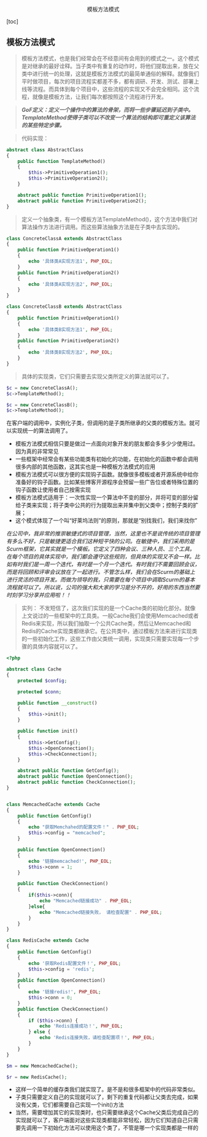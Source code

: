<center>模板方法模式</center>



[toc]







## 模板方法模式

> 模板方法模式，也是我们经常会在不经意间有会用到的模式之一。这个模式是对继承的最好诠释。当子类中有重复的动作时，将他们提取出来，放在父类中进行统一的处理，这就是模板方法模式的最简单通俗的解释。就像我们平时做项目，每次的项目流程实都差不多，都有调研、开发、测试、部署上线等流程。而具体到每个项目中，这些流程的实现又不会完全相同。这个流程，就像是模板方法，让我们每次都按照这个流程进行开发。



> ***GoF定义：定义一个操作中的算法的骨架，而将一些步骤延迟到子类中。TemplateMethod使得子类可以不改变一个算法的结构即可重定义该算法的某些特定步骤。***

> 代码实现：

```php
abstract class AbstractClass
{
    public function TemplateMethod()
    {
        $this->PrimitiveOperation1();
        $this->PrimitiveOperation2();
    }

    abstract public function PrimitiveOperation1();
    abstract public function PrimitiveOperation2();
}
```

> 定义一个抽象类，有一个模板方法TemplateMethod()，这个方法中我们对算法操作方法进行调用。而这些算法抽象方法是在子类中去实现的。

```php
class ConcreteClassA extends AbstractClass
{
    public function PrimitiveOperation1()
    {
        echo '具体类A实现方法1', PHP_EOL;
    }
    public function PrimitiveOperation2()
    {
        echo '具体类A实现方法2', PHP_EOL;
    }
}

class ConcreteClassB extends AbstractClass
{
    public function PrimitiveOperation1()
    {
        echo '具体类B实现方法1', PHP_EOL;
    }
    public function PrimitiveOperation2()
    {
        echo '具体类B实现方法2', PHP_EOL;
    }
}
```

> 具体的实现类，它们只需要去实现父类所定义的算法就可以了。

```php
$c = new ConcreteClassA();
$c->TemplateMethod();

$c = new ConcreteClassB();
$c->TemplateMethod();
```

在客户端的调用中，实例化子类，但调用的是子类所继承的父类的模板方法。就可以实现统一的算法调用了。

- 模板方法模式相信只要是做过一点面向对象开发的朋友都会多多少少使用过。因为真的非常常见
- 一些框架中经常会有某些功能类有初始化的功能，在初始化的函数中都会调用很多内部的其他函数，这其实也是一种模板方法模式的应用
- 模板方法模式可以很方便的实现钩子函数。就像很多模板或者开源系统中给你准备好的钩子函数。比如某些博客开源程序会预留一些广告位或者特殊位置的钩子函数让使用者自己按需实现
- 模板方法模式适用于：一次性实现一个算法中不变的部分，并将可变的部分留给子类来实现；将子类中公共的行为提取出来并集中到父类中；控制子类的扩展；
- 这个模式体现了一个叫“好莱坞法则”的原则，那就是“别找我们，我们来找你”

*在公司中，我非常的推崇敏捷式的项目管理，当然，这里也不是说传统的项目管理有多么不好，只是敏捷更适合我们这种短平快的公司。在敏捷中，我们采用的是Scurm框架，它其实就是一个模板。它定义了四种会议、三种人员、三个工具。在每个项目的具体实现中，我们都会遵守这些规则，但具体的实现又不会一样。比如有时我们是一周一个迭代，有时是一个月一个迭代。有时我们不需要回顾会议，而是将回顾和评审会议放在了一起进行。不管怎么样，我们会在Scurm的基础上进行灵活的项目开发。而做为领导的我，只需要在每个项目中调取Scurm的基本流程就可以了。所以说，公司的强大和大家的学习是分不开的，好用的东西当然要时刻学习分享并应用啦！！*





> 实列： 不发短信了，这次我们实现的是一个Cache类的初始化部分。就像上文说过的一些框架中的工具类。一般Cache我们会使用Memcached或者Redis来实现，所以我们抽取一个公共Cache类，然后让Memcached和Redis的Cache实现类都继承它。在公共类中，通过模板方法来进行实现类的一些初始化工作，这些工作由父类统一调用，实现类只需要实现每一个步骤的具体内容就可以了。

```php
<?php

abstract class Cache
{
    protected $config;

    protected $conn;

    public function __construct()
    {
        $this->init();
    }

    public function init()
    {
        $this->GetConfig();
        $this->OpenConnection();
        $this->CheckConnection();
    }

    abstract public function GetConfig();
    abstract public function OpenConnection();
    abstract public function CheckConnection();
}


class MemcachedCache extends Cache
{
    public function GetConfig()
    {
        echo "获取Memchahed的配置文件！" . PHP_EOL;
        $this->config = "memcached";
    }

    public function OpenConnection()
    {
        echo '链接memcached!', PHP_EOL;
        $this->conn = 1;
    }

    public function CheckConnection()
    {
        if($this->conn){
            echo "Memcached链接成功" . PHP_EOL;
        }else{
            echo "Memcached链接失败， 请检查配置" . PHP_EOL;
        }
    }
}

class RedisCache extends Cache
{
    public function GetConfig()
    {
        echo '获取Redis配置文件！', PHP_EOL;
        $this->config = 'redis';
    }
    public function OpenConnection()
    {
        echo '链接redis!', PHP_EOL;
        $this->conn = 0;
    }
    public function CheckConnection()
    {
        if ($this->conn) {
            echo 'Redis连接成功！', PHP_EOL;
        } else {
            echo 'Redis连接失败，请检查配置项！', PHP_EOL;
        }
    }
}

$m = new MemcachedCache();

$r = new RedisCache();
```

- 这样一个简单的缓存类我们就实现了。是不是和很多框架中的代码非常类似。
- 子类只需要定义自己的实现就可以了，剩下的重复代码都让父类去完成，如果没有父类，它们都需要自己实现一个init()方法
- 当然，需要增加其它的实现类时，也只需要继承这个Cache父类后完成自己的实现就可以了，客户端面对这些实现类都能非常轻松，因为它们知道自己只需要先调用一下初始化方法可以使用这个类了，不管是哪一个实现类都是一样的